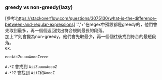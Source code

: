 ### greedy vs non-greedy(lazy)
[參考:https://stackoverflow.com/questions/3075130/what-is-the-difference-between-and-regular-expressions]
'.','+'在regex中預設都是greedy的，他們會先取到最多，再一個個返回找出符合規則最長的段落。  
加上'?'則會變為non-greedy，他們會先取最少，再一個個往後找到符合的最短段落。  
ex.  
```re
eeeAiiZuuuuAoooZeeee
```
```A.*Z``` 會找到 ```AiiZuuuuAoooZ```  
```A.*?Z``` 會找到 ```AiiZ```和```AoooZ```
